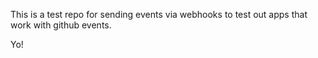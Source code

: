 This is a test repo for sending events via webhooks to test out apps that work with github events.

Yo!